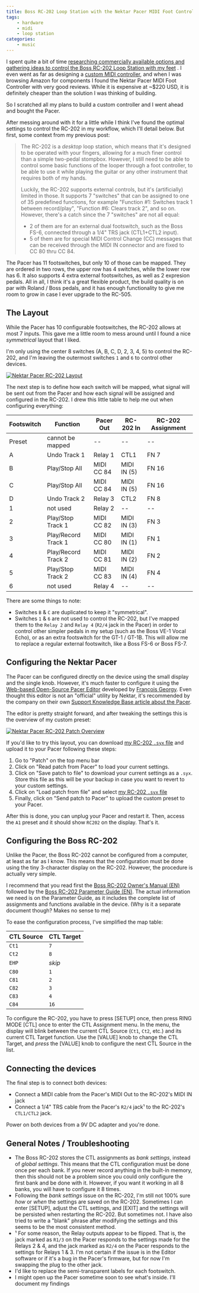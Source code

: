 ```yaml
---
title: Boss RC-202 Loop Station with the Nektar Pacer MIDI Foot Controller
tags:
    - hardware
    - midi
    - loop station
categories:
    - music
---
```


I spent quite a bit of time [researching commercially available options and gathering ideas to control the Boss RC-202 Loop Station with my feet](/blog/2020/04/25/custom-midi-foot-controller-part-1) . I even went as far as designing a [custom MIDI controller](/blog/2020/04/26/custom-midi-foot-controller-part-2), and when I was browsing Amazon for components I found the Nektar Pacer MIDI Foot Controller with very good reviews. While it is expensive at ~$220 USD, it is definitely cheaper than the solution I was thinking of building.

So I scratched all my plans to build a custom controller and I went ahead and bought the Pacer.

After messing around with it for a little while I think I've found the optimal settings to control the RC-202 in my workflow, which I'll detail below.  But first, some context from my previous post:

> The RC-202 is a _desktop_ loop station, which means that it's designed to be operated with your fingers, allowing for a much finer control than a simple two-pedal stompbox. However, I still need to be able to control some basic functions of the looper through a foot controller, to be able to use it while playing the guitar or any other instrument that requires both of my hands.
> 
> Luckily, the RC-202 supports external controls, but it's (artificially) limited in those. It supports 7 "switches" that can be assigned to one of 35 predefined functions, for example "Function #1: Switches track 1 between record/play", "Function #6:  Clears track 2", and so on. However, there's a catch since the 7 "switches" are not all equal:
> 
> - 2 of them are for an external dual footswitch, such as the Boss FS-6, connected through a 1/4" TRS jack (CTL1+CTL2 input).
> - 5 of them are for special MIDI Control Change (CC) messages that can be received through the MIDI IN connector and are fixed to CC 80 thru CC 84.

The Pacer has 11 footswitches, but only 10 of those can be mapped. They are ordered in two rows, the upper row has 4 switches, while the lower row has 6. It also supports 4 extra external footswitches, as well as 2 expresion pedals. All in all, I think it's a great flexible product, the build quality is on par with Roland / Boss pedals, and it has enough functionality to give me room to grow in case I ever upgrade to the RC-505.


## The Layout
While the Pacer has 10 configurable footswitches, the RC-202 allows at most 7 inputs. This gave me a little room to mess around until I found a nice _symmetrical_ layout that I liked.

I'm only using the center 8 switches (A, B, C, D, 2, 3, 4, 5) to control the RC-202, and I'm leaving the outermost switches `1` and `6` to control other devices.

<a href="/images/posts/2020-06-05-boss-rc-202-nektar-pacer-midi-foot-controller/nektar-pacer-rc202-layout.jpg" class="no-underline" target="_blank">
    <img src="/images/posts/2020-06-05-boss-rc-202-nektar-pacer-midi-foot-controller/nektar-pacer-rc202-layout.jpg" alt="Nektar Pacer RC-202 Layout" />
</a>


The next step is to define how each switch will be mapped, what signal will be sent out from the Pacer and how each signal will be assigned and configured in the RC-202. I drew this little table to help me out when configuring everything:


Footswitch |       Function      | Pacer Out  |  RC-202 In  | RC-202 Assignment
-----------|---------------------|------------|-------------|------------------
Preset     | cannot be mapped    | --         | --          | --
A          | Undo Track 1        | Relay 1    | CTL1        | FN 7
B          | Play/Stop All       | MIDI CC 84 | MIDI IN (5) | FN 16
C          | Play/Stop All       | MIDI CC 84 | MIDI IN (5) | FN 16
D          | Undo Track 2        | Relay 3    | CTL2        | FN 8
1          | not used            | Relay 2    | --          | --
2          | Play/Stop Track 1   | MIDI CC 82 | MIDI IN (3) | FN 3
3          | Play/Record Track 1 | MIDI CC 80 | MIDI IN (1) | FN 1
4          | Play/Record Track 2 | MIDI CC 81 | MIDI IN (2) | FN 2
5          | Play/Stop Track 2   | MIDI CC 83 | MIDI IN (4) | FN 4
6          | not used            | Relay 4    | --          | --


There are some things to note:

- Switches `B` & `C` are duplicated to keep it "symmetrical".
- Switches `1` & `6` are not used to control the RC-202, but I've mapped them to the `Relay 2` and `Relay 4` (`R2/4` jack in the Pacer) in order to control other simpler pedals in my setup (such as the Boss VE-1 Vocal Echo), or as an extra footswitch for the GT-1 / GT-1B. This will allow me to replace a regular external footswitch, like a Boss FS-6 or Boss FS-7.


## Configuring the Nektar Pacer
The Pacer can be configured directly on the device using the small display and the single knob. However, it's much faster to configure it using the [Web-based Open-Source Pacer Editor](https://francoisgeorgy.github.io/pacer-editor/#/) developed by [François Georgy](https://github.com/francoisgeorgy).  Even thought this editor is not an "official" utility by Nektar, it's recommended by the company on their own [Support Knowledge Base article about the Pacer](https://nektartech.com/creating-and-customizing-presets-for-pacer/).

The editor is pretty straight forward, and after tweaking the settings this is the overview of my custom preset:

<a href="/images/posts/2020-06-05-boss-rc-202-nektar-pacer-midi-foot-controller/nektar-pacer-patch-rc202-overview.png" class="no-underline" target="_blank">
    <img src="/images/posts/2020-06-05-boss-rc-202-nektar-pacer-midi-foot-controller/nektar-pacer-patch-rc202-overview.png" alt="Nektar Pacer RC-202 Patch Overview" />
</a>


If you'd like to try this layout, you can download [my RC-202 `.syx` file](/assets/posts/2020-06-05-boss-rc-202-nektar-pacer-midi-foot-controller/netkar-pacer-patch-rc202.2020-06-10-033223.syx) and upload it to your Pacer following these steps:


1. Go to "Patch" on the top menu bar
2. Click on "Read patch from Pacer" to load your current settings.
3. Click on "Save patch to file" to download your current settings as a `.syx`.  Store this file as this will be your backup in case you want to revert to your custom settings.
4. Click on "Load patch from file" and select [my RC-202 `.syx` file](/assets/posts/2020-06-05-boss-rc-202-nektar-pacer-midi-foot-controller/netkar-pacer-patch-rc202.2020-06-10-033223.syx)
5. Finally, click on "Send patch to Pacer" to upload the custom preset to your Pacer.


After this is done, you can unplug your Pacer and restart it. Then, access the `A1` preset and it should show `RC202` on the display. That's it.


## Configuring the Boss RC-202
Unlike the Pacer, the Boss RC-202 cannot be configured from a computer, at least as far as I know.  This means that the configuration must be done using the tiny 3-character display on the RC-202.  However, the procedure is actually very simple.

I recommend that you read first the [Boss RC-202 Owner's Manual (EN)](https://www.boss.info/global/support/by_product/rc-202/owners_manuals/2b3c1c0a-7ea1-42b3-9c81-ef33cf05aaa0/) followed by the [Boss RC-202 Parameter Guide (EN)](http://eg.boss.info/support/by_product/rc-202/owners_manuals/352020).  The actual information we need is on the Parameter Guide, as it includes the complete list of assignments and functions available in the device. (Why is it a separate document though? Makes no sense to me)

To ease the configuration process, I've simplified the map table:

CTL Source | CTL Target 
-----------|------------
`Ct1`      | `7`
`Ct2`      | `8`
`EHP`      | _skip_
`C80`      | `1`
`C81`      | `2`
`C82`      | `3`
`C83`      | `4`
`C84`      | `16`

To configure the RC-202, you have to press [SETUP] once, then press RING MODE [CTL] once to enter the CTL Assignment menu. In the menu, the display will blink between the current CTL Source (`Ct1`, `Ct2`, etc.) and its current CTL Target function. Use the [VALUE] knob to change the CTL Target, and _press_ the [VALUE] knob to configure the next CTL Source in the list.

## Connecting the devices
The final step is to connect both devices:
 
 - Connect a MIDI cable from the Pacer's MIDI Out to the RC-202's MIDI IN jack
 - Connect a 1/4" TRS cable from the Pacer's `R2/4` jack¹ to the RC-202's `CTL1/CTL2` jack.
 
Power on both devices from a 9V DC adapter and you're done. 

## General Notes / Troubleshooting
- The Boss RC-202 stores the CTL assignments as _bank settings_, instead of _global settings_. This means that the CTL configuration must be done once per each bank. If you never record anything in the built-in memory, then this should not be a problem since you could only configure the first bank and be done with it.  However, if you want it working in all 8 banks, you will have to configure it 8 times.
- Following the _bank settings_ issue on the RC-202, I'm still not 100% sure _how_ or _when_ the settings are saved on the RC-202.  Sometimes I can enter [SETUP], adjust the CTL settings, and [EXIT] and the settings will be persisted when restarting the RC-202. But sometimes not.  I have also tried to write a "blank" phrase after modifying the settings and this seems to be the most consistent method.
- ¹ For some reason, the Relay outputs appear to be flipped.  That is, the jack marked as `R1/3` on the Pacer responds to the settings made for the Relays 2 & 4, and the jack marked as `R2/4` on the Pacer responds to the settings for Relays 1 & 3. I'm not certain if the issue is in the Editor software or if it's a bug in the Pacer's firmware, but for now I'm swapping the plug to the other jack.
- I'd like to replace the semi-transparent labels for each footswitch.
- I might open up the Pacer sometime soon to see what's inside. I'll document my findings